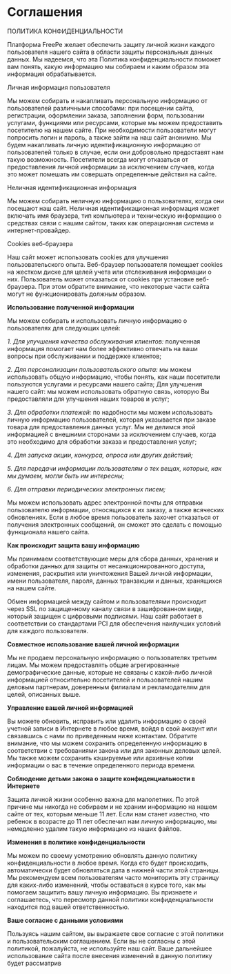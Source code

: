 # Соглашения

ПОЛИТИКА КОНФИДЕНЦИАЛЬНОСТИ

Платформа FreePe желает обеспечить защиту личной жизни каждого пользователя нашего сайта в области защиты персональных данных данных. Мы надеемся, что эта Политика конфиденциальности поможет вам понять, какую информацию мы собираем и каким образом эта информация обрабатывается. 

Личная информация пользователя

Мы можем собирать и накапливать персональную информацию от пользователей различными способами: при посещении сайта, регистрации, оформлении заказа, заполнении форм, пользовании услугами, функциями или ресурсами, которые мы можем предоставить посетителю на нашем сайте. При необходимости пользователи могут попросить логин и пароль, а также зайти на наш сайт анонимно. Мы будем накапливать личную идентификационную информацию от пользователей только в случае,  если они добровольно предоставят нам такую возможность. Посетители всегда могут отказаться от предоставления личной информации за исключением случаев, когда это может помешать им совершать определенные действия на сайте.

Неличная идентификационная информация
 
Мы можем собирать неличную информацию о пользователях, когда они посещают наш сайт. Неличная идентификационная информация может включать имя браузера, тип компьютера и техническую информацию о средствах связи с нашим сайтом, таких как операционная система и интернет-провайдер.

Cookies  веб-браузера 
 
Наш сайт может использовать cookies для улучшения пользовательского опыта. Веб-браузер пользователя помещает cookies на жестком диске для целей учета или отслеживания информации о них. Пользователь может отказаться от cookies при установке веб-браузера. При этом обратите внимание, что некоторые части сайта могут не функционировать должным образом.

**Использование полученной информации**
 
Мы можем собирать и использовать личную информацию о пользователях для следующих целей:

*1. Для улучшения качества обслуживания клиентов:* полученная информация помогает нам более эффективно отвечать на ваши вопросы при обслуживании и поддержке клиентов;

*2. Для персонализации пользовательского опыта:* мы можем использовать общую информацию, чтобы понять, как наши посетители пользуются услугами и ресурсами нашего сайта;
Для улучшения нашего сайт: мы можем использовать обратную связь, которую Вы предоставляли для улучшения наших товаров и услуг;

*3. Для обработки платежей:* по надобности мы можем использовать личную информацию пользователей, которая указывается при заказе товара для предоставления данных услуг. Мы не делимся этой информацией с внешними сторонами за исключением случаев, когда это необходимо для обработки заказа и предоставления услуг;

*4. Для запуска акции, конкурса, опроса или других действий;*

*5. Для передачи информации пользователям о тех вещах, которые, как мы думаем, могли быть им интересны;*

*6. Для отправки периодических электронных писем;*

Мы можем использовать адрес электронной почты для отправки пользователю информации, относящихся к их заказу, а также всяческих обновлениях. Если в любое время пользователь захочет отказаться от получения электронных сообщений, он сможет это сделать с помощью функционала нашего сайта. 

**Как происходит защита вашу информацию**
 
Мы принимаем соответствующие меры для сбора данных, хранения и обработки данных для защиты от несанкционированного доступа, изменения, раскрытия или уничтожения Вашей личной информации, имени пользователя, пароля, данных транзакции и данных, хранящихся на нашем сайте.

Обмен информацией между сайтом и пользователями происходит через SSL по защищенному каналу связи в зашифрованном виде, который защищен с цифровыми подписями. Наш сайт работает в соответствии со стандартами PCI для обеспечения наилучших условий для каждого пользователя.
 
**Совместное использование вашей личной информации**
 
Мы не продаем персональную информацию о пользователях третьим лицам. Мы можем предоставлять общие агрегированные демографические данные, которые не связаны с какой-либо личной информацией относительно посетителей и пользователей нашим деловым партнерам, доверенным филиалам и рекламодателям для целей, описанных выше.

**Управление вашей личной информацией** 
 
Вы можете обновить, исправить или удалить информацию о своей учетной записи в Интернете в любое время, войдя в свой аккаунт или связавшись с нами по приведенным ниже контактам. Обратите внимание, что мы можем сохранить определенную информацию в соответствии с требованиями закона или для законных деловых целей. Мы также можем сохранить кэшируемые или архивные копии информации о вас в течение определенного периода времени.
 
**Соблюдение детьми закона о защите конфиденциальности в Интернете**
 
Защита личной жизни особенно важна для малолетних. По этой причине мы никогда не собираем и не храним информацию на нашем сайте от тех, которым меньше 11 лет. Если нам станет известно, что ребенок в возрасте до 11 лет обеспечил нам личную информацию, мы немедленно удалим такую информацию из наших файлов.
 
**Изменения в политике конфиденциальности**
 
Мы можем по своему усмотрению обновлять данную политику конфиденциальности в любое время. Когда єто будет происходить, автоматически будет обновляться дата в нижней части этой страницы. Мы рекомендуем всем пользователям часто мониторить эту страницу для каких-либо изменений, чтобы оставаться в курсе того, как мы помогаем защитить вашу личную информацию. Вы признаете и соглашаетесь, что пересмотр данной политики конфиденциальности находится под вашей ответственностью.

**Ваше согласие с данными условиями**
 
Пользуясь нашим сайтом, вы выражаете свое согласие с этой политики и пользовательским соглашением. Если вы не согласны с этой политикой, пожалуйста, не используйте наш сайт. Ваше дальнейшее использование сайта после внесения изменений в данную политику будет рассматрив






